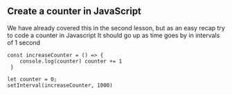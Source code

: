 ## Create a counter in JavaScript

We have already covered this in the second lesson, but as an easy recap try to code a counter in Javascript
It should go up as time goes by in intervals of 1 second

~~~~~~~~~~~~~~~~~~~~~~~~~~~~~~~~~~~~~~~~~~~~~~~~~~~~~~~~
const increaseCounter = () => { 
    console.log(counter) counter += 1 
 }

let counter = 0; 
setInterval(increaseCounter, 1000)